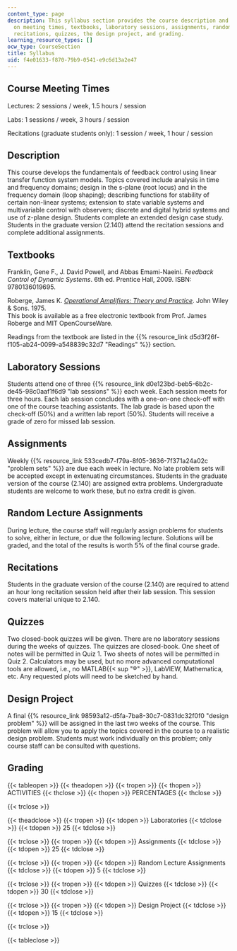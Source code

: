 ```yaml
---
content_type: page
description: This syllabus section provides the course description and information
  on meeting times, textbooks, laboratory sessions, assignments, random lecture assignments,
  recitations, quizzes, the design project, and grading.
learning_resource_types: []
ocw_type: CourseSection
title: Syllabus
uid: f4e01633-f870-79b9-0541-e9c6d13a2e47
---
```


Course Meeting Times
--------------------

Lectures: 2 sessions / week, 1.5 hours / session

Labs: 1 sessions / week, 3 hours / session

Recitations (graduate students only): 1 session / week, 1 hour / session

Description
-----------

This course develops the fundamentals of feedback control using linear transfer function system models. Topics covered include analysis in time and frequency domains; design in the s-plane (root locus) and in the frequency domain (loop shaping); describing functions for stability of certain non-linear systems; extension to state variable systems and multivariable control with observers; discrete and digital hybrid systems and use of z-plane design. Students complete an extended design case study. Students in the graduate version (2.140) attend the recitation sessions and complete additional assignments.

Textbooks
---------

Franklin, Gene F., J. David Powell, and Abbas Emami-Naeini. _Feedback Control of Dynamic Systems_. 6th ed. Prentice Hall, 2009. ISBN: 9780136019695.

Roberge, James K. [_Operational Amplifiers: Theory and Practice_](/courses/res-6-010-electronic-feedback-systems-spring-2013/pages/textbook). John Wiley & Sons. 1975.  
This book is available as a free electronic textbook from Prof. James Roberge and MIT OpenCourseWare.

Readings from the textbook are listed in the {{% resource_link d5d3f26f-f105-ab24-0099-a548839c32d7 "Readings" %}} section.

Laboratory Sessions
-------------------

Students attend one of three {{% resource_link d0e123bd-beb5-6b2c-de45-98c0aaf1f6d9 "lab sessions" %}} each week. Each session meets for three hours. Each lab session concludes with a one-on-one check-off with one of the course teaching assistants. The lab grade is based upon the check-off (50%) and a written lab report (50%). Students will receive a grade of zero for missed lab session.

Assignments
-----------

Weekly {{% resource_link 533cedb7-f79a-8f05-3636-7f371a24a02c "problem sets" %}} are due each week in lecture. No late problem sets will be accepted except in extenuating circumstances. Students in the graduate version of the course (2.140) are assigned extra problems. Undergraduate students are welcome to work these, but no extra credit is given.

Random Lecture Assignments
--------------------------

During lecture, the course staff will regularly assign problems for students to solve, either in lecture, or due the following lecture. Solutions will be graded, and the total of the results is worth 5% of the final course grade.

Recitations
-----------

Students in the graduate version of the course (2.140) are required to attend an hour long recitation session held after their lab session. This session covers material unique to 2.140.

Quizzes
-------

Two closed-book quizzes will be given. There are no laboratory sessions during the weeks of quizzes. The quizzes are closed-book. One sheet of notes will be permitted in Quiz 1. Two sheets of notes will be permitted in Quiz 2. Calculators may be used, but no more advanced computational tools are allowed, i.e., no MATLAB{{< sup "®" >}}, LabVIEW, Mathematica, etc. Any requested plots will need to be sketched by hand.

Design Project
--------------

A final {{% resource_link 98593a12-d5fa-7ba8-30c7-0831dc32f0f0 "design problem" %}} will be assigned in the last two weeks of the course. This problem will allow you to apply the topics covered in the course to a realistic design problem. Students must work individually on this problem; only course staff can be consulted with questions.

Grading
-------

{{< tableopen >}}
{{< theadopen >}}
{{< tropen >}}
{{< thopen >}}
ACTIVITIES
{{< thclose >}}
{{< thopen >}}
PERCENTAGES
{{< thclose >}}

{{< trclose >}}

{{< theadclose >}}
{{< tropen >}}
{{< tdopen >}}
Laboratories
{{< tdclose >}}
{{< tdopen >}}
25
{{< tdclose >}}

{{< trclose >}}
{{< tropen >}}
{{< tdopen >}}
Assignments
{{< tdclose >}}
{{< tdopen >}}
25
{{< tdclose >}}

{{< trclose >}}
{{< tropen >}}
{{< tdopen >}}
Random Lecture Assignments
{{< tdclose >}}
{{< tdopen >}}
5
{{< tdclose >}}

{{< trclose >}}
{{< tropen >}}
{{< tdopen >}}
Quizzes
{{< tdclose >}}
{{< tdopen >}}
30
{{< tdclose >}}

{{< trclose >}}
{{< tropen >}}
{{< tdopen >}}
Design Project
{{< tdclose >}}
{{< tdopen >}}
15
{{< tdclose >}}

{{< trclose >}}

{{< tableclose >}}
